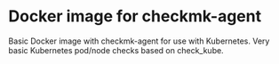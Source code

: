 # Docker image for checkmk-agent

Basic Docker image with checkmk-agent for use with Kubernetes.
Very basic Kubernetes pod/node checks based on check_kube.
